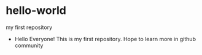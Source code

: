 # hello-world
my first repository
- Hello Everyone! This is my first repository. Hope to learn more in github community

